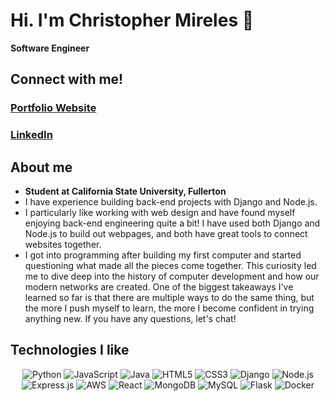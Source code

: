 # Hi. I'm Christopher Mireles 🦅 
**Software Engineer**

## Connect with me!
### [Portfolio Website](https://napalashe.com) 

### [LinkedIn](https://www.linkedin.com/in/christopher-mireles) 

## About me
- **Student at California State University, Fullerton**
- I have experience building back-end projects with Django and Node.js.
- I particularly like working with web design and have found myself enjoying back-end engineering quite a bit! I have used both Django and Node.js to build out webpages, and both have great tools to connect websites together.
- I got into programming after building my first computer and started questioning what made all the pieces come together. This curiosity led me to dive deep into the history of computer development and how our modern networks are created. One of the biggest takeaways I've learned so far is that there are multiple ways to do the same thing, but the more I push myself to learn, the more I become confident in trying anything new. If you have any questions, let's chat!

## Technologies I like

<p align="center">
  <img src="https://img.icons8.com/color/48/000000/python.png" alt="Python"/>
  <img src="https://img.icons8.com/color/48/000000/javascript.png" alt="JavaScript"/>
  <img src="https://img.icons8.com/color/48/000000/java-coffee-cup-logo.png" alt="Java"/>
  <img src="https://img.icons8.com/color/48/000000/html-5.png" alt="HTML5"/>
  <img src="https://img.icons8.com/color/48/000000/css3.png" alt="CSS3"/>
  <img src="https://img.icons8.com/color/48/000000/django.png" alt="Django"/>
  <img src="https://img.icons8.com/color/48/000000/nodejs.png" alt="Node.js"/>
  <img src="https://img.icons8.com/color/48/000000/express-js.png" alt="Express.js"/>
  <img src="https://img.icons8.com/color/48/000000/amazon-web-services.png" alt="AWS"/>
  <img src="https://img.icons8.com/color/48/000000/react-native.png" alt="React"/>
  <img src="https://img.icons8.com/color/48/000000/mongodb.png" alt="MongoDB"/>
  <img src="https://img.icons8.com/color/48/000000/mysql-logo.png" alt="MySQL"/>
  <img src="https://img.icons8.com/color/48/000000/flask.png" alt="Flask"/>
  <img src="https://img.icons8.com/color/48/000000/docker.png" alt="Docker"/>
</p>


<!--
**napalashe/napalashe** is a ✨ _special_ ✨ repository because its `README.md` (this file) appears on your GitHub profile.

Here are some ideas to get you started:

- 🔭 I’m currently working on ...
- 🌱 I’m currently learning ...
- 👯 I’m looking to collaborate on ...
- 🤔 I’m looking for help with ...
- 💬 Ask me about ...
- 📫 How to reach me: ...
- 😄 Pronouns: ...
- ⚡ Fun fact: ...
-->

